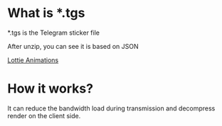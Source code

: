 # What is *.tgs
*.tgs is the Telegram sticker file

After unzip, you can see it is based on JSON

[Lottie Animations](https://lottiefiles.com/)

# How it works?
It can reduce the bandwidth load during transmission and decompress render on the client side.
